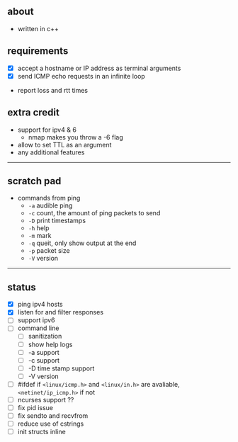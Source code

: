 ## about
- written in c++
## requirements
- [X] accept a hostname or IP address as terminal arguments
- [X] send ICMP echo requests in an infinite loop
- report loss and rtt times
## extra credit
- support for ipv4 & 6
    - nmap makes you throw a -6 flag
- allow to set TTL as an argument
- any additional features
---
## scratch pad
- commands from ping
    - `-a` audible ping
    - `-c` count, the amount of ping packets to send
    - `-D` print timestamps
    - `-h` help
    - `-m` mark
    - `-q` queit, only show output at the end
    - `-p` packet size
    - `-V` version

---
## status
- [X] ping ipv4 hosts
- [X] listen for and filter responses
- [ ] support ipv6
- [ ] command line
    - [ ] sanitization
    - [ ] show help logs
    - [ ] -a support
    - [ ] -c support
    - [ ] -D time stamp support
    - [ ] -V version
- [ ] #ifdef if `<linux/icmp.h>` and `<linux/in.h>` are avaliable, `<netinet/ip_icmp.h>` if not
- [ ] ncurses support ??
- [ ] fix pid issue
- [ ] fix sendto and recvfrom
- [ ] reduce use of cstrings
- [ ] init structs inline
